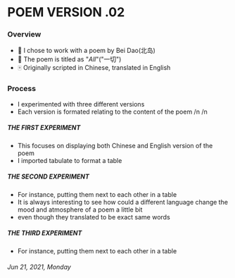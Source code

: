 
# POEM VERSION .02

### Overview

* 🎲 I chose to work with a poem by Bei Dao(北岛)
* 📜 The poem is titled as "*All*"("一切")
* 🀄️ Originally scripted in Chinese, translated in English

### Process
- I experimented with three different versions
- Each version is formated relating to the content of the poem
/n
/n
##### THE FIRST EXPERIMENT
- This focuses on displaying both Chinese and English version of the poem
- I imported tabulate to format a table

##### THE SECOND EXPERIMENT
- For instance, putting them next to each other in a table
- It is always interesting to see how could a different language change the mood and atmosphere of a poem a little bit
- even though they translated to be exact same words

##### THE THIRD EXPERIMENT
- For instance, putting them next to each other in a table


###### *Jun 21, 2021, Monday*
